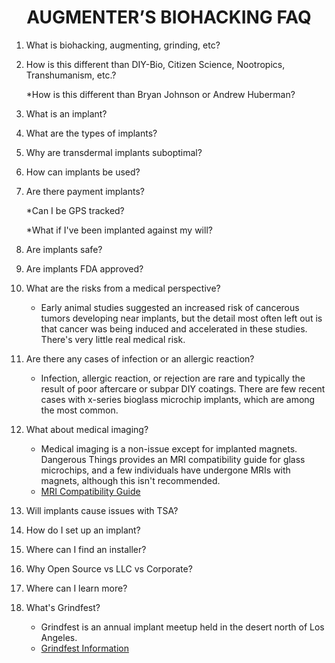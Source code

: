 <div align="center"> 

# AUGMENTER’S BIOHACKING FAQ

</div>

1. What is biohacking, augmenting, grinding, etc?

2. How is this different than DIY-Bio, Citizen Science, Nootropics, Transhumanism, etc.?

   *How is this different than Bryan Johnson or Andrew Huberman?

4. What is an implant?

5. What are the types of implants?

6. Why are transdermal implants suboptimal?

7. How can implants be used?

8. Are there payment implants?

   *Can I be GPS tracked?

    *What if I've been implanted against my will?

11. Are implants safe?

12. Are implants FDA approved?

13. What are the risks from a medical perspective?
    - Early animal studies suggested an increased risk of cancerous tumors developing near implants, but the detail most often left out is that cancer was being induced and accelerated in these studies. There's very little real medical risk.

14. Are there any cases of infection or an allergic reaction?
    - Infection, allergic reaction, or rejection are rare and typically the result of poor aftercare or subpar DIY coatings. There are few recent cases with x-series bioglass microchip implants, which are among the most common.

15. What about medical imaging?
    - Medical imaging is a non-issue except for implanted magnets. Dangerous Things provides an MRI compatibility guide for glass microchips, and a few individuals have undergone MRIs with magnets, although this isn't recommended.
    - [MRI Compatibility Guide](https://forum.dangerousthings.com/uploads/default/original/1X/289af3580c98807bdd9de089a27d73f383ce7bce.pdf)

16. Will implants cause issues with TSA?

17. How do I set up an implant?

18. Where can I find an installer?

19. Why Open Source vs LLC vs Corporate?

20. Where can I learn more?

21. What's Grindfest?
    - Grindfest is an annual implant meetup held in the desert north of Los Angeles.
    - [Grindfest Information](https://augmentationlimitles.ipage.com/grindfest/)
